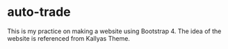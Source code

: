 # auto-trade

This is my practice on making a website using Bootstrap 4. The idea of the website is referenced from Kallyas Theme.
